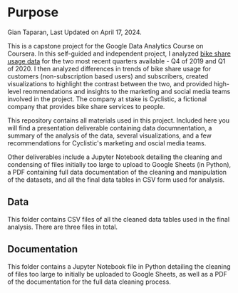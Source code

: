 # Purpose

Gian Taparan, Last Updated on April 17, 2024.

This is a capstone project for the Google Data Analytics Course on Coursera. In this self-guided and independent project, I analyzed [bike share usage data](https://divvy-tripdata.s3.amazonaws.com/index.html "Bike Share Data") for the two most recent quarters available - Q4 of 2019 and Q1 of 2020. I then analyzed differences in trends of bike share usage for customers (non-subscription based users) and subscribers, created visualizations to highlight the contrast between the two, and provided high-level reommendations and insights to the marketing and social media teams involved in the project. The company at stake is Cyclistic, a fictional company that provides bike share services to people.

This repository contains all materials used in this project. Included here you will find a presentation deliverable containing data documnentation, a summary of the analysis of the data, several visualizations, and a few recommendations for Cyclistic's marketing and oscial media teams.

Other deliverables include a Jupyter Notebook detailing the cleaning and condensing of files initially too large to upload to Google Sheets (in Python), a PDF containing full data documentation of the cleaning and manipulation of the datasets, and all the final data tables in CSV form used for analysis.

## Data

This folder contains CSV files of all the cleaned data tables used in the final analysis. There are three files in total.

## Documentation

This folder contains a Jupyter Notebook file in Python detailing the cleaning of files too large to initially be uploaded to Google Sheets, as well as a PDF of the documentation for the full data cleaning process.